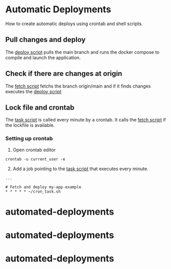 # Automatic Deployments
How to create automatic deploys using crontab and shell scripts.

## Pull changes and deploy
The [deploy script](./my-app-example.deploy.sh) pulls the
main branch and runs the docker compose to compile and
launch the application.

## Check if there are changes at origin
The [fetch script](./my-app-example.fetch.sh) fetchs the branch origin/main and if it finds changes executes the [deploy script](./my-app-example.deploy.sh)

## Lock file and crontab
The [task script](cron_task.sh) is called every minute by a crontab. It calls the [fetch script](./my-app-example.fetch.sh) if the lockfile is available.

### Setting up crontab
1. Open crontab editor
```
crontab -u current_user -e
```

2. Add a job pointing to the [task script](./cron_task.sh) that executes every minute.
```
...

# Fetch and deploy my-app-example
* * * * * ~/cron_task.sh
```
# automated-deployments
# automated-deployments
# automated-deployments
